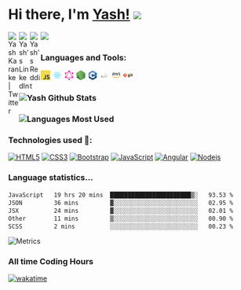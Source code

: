 # Hi there, I'm [Yash!](https://dextel2.surge.sh) <img src="https://media.giphy.com/media/hvRJCLFzcasrR4ia7z/giphy.gif" width="25px">

<a href="https://twitter.com/KarankeYash">
  <img align="left" alt="Yash Karanke | Twitter" width="22px" src="https://raw.githubusercontent.com/peterthehan/peterthehan/master/assets/twitter.svg" />
</a>
<a href="https://www.linkedin.com/in/yash-karanke-software-engineer/">
  <img align="left" alt="Yash's LinkedIn" width="22px" src="https://raw.githubusercontent.com/peterthehan/peterthehan/master/assets/linkedin.svg" />
</a>
<a href="https://open.spotify.com/user/31gtbvnky7ycrlj7s2wlsiqv52sa?si=gzODpPFyRcqrdRBNKlqmGw>
  <img align="left" alt="Yash's Spotify" width="22px" src="https://raw.githubusercontent.com/peterthehan/peterthehan/master/assets/spotify.svg" />
</a>
<a href="https://www.reddit.com/user/MonkeyMorningStar666">
  <img align="left" alt="Yash's Reddit" width="22px" src="https://raw.githubusercontent.com/peterthehan/peterthehan/master/assets/reddit.svg" />
</a>

![](https://visitor-badge.glitch.me/badge?page_id=dextel2.dextel2)

### Languages and Tools: 

<code><img height="20" src="https://raw.githubusercontent.com/github/explore/80688e429a7d4ef2fca1e82350fe8e3517d3494d/topics/javascript/javascript.png"></code>
<code><img height="20" src="https://raw.githubusercontent.com/github/explore/80688e429a7d4ef2fca1e82350fe8e3517d3494d/topics/react/react.png"></code>
<code><img height="20" src="https://raw.githubusercontent.com/github/explore/5c058a388828bb5fde0bcafd4bc867b5bb3f26f3/topics/graphql/graphql.png"></code>
<code><img height="20" src="https://raw.githubusercontent.com/github/explore/80688e429a7d4ef2fca1e82350fe8e3517d3494d/topics/nodejs/nodejs.png"></code>
<code><img height="20" src="https://raw.githubusercontent.com/github/explore/80688e429a7d4ef2fca1e82350fe8e3517d3494d/topics/cpp/cpp.png"></code>
<code><img height="20" src="https://raw.githubusercontent.com/github/explore/80688e429a7d4ef2fca1e82350fe8e3517d3494d/topics/mysql/mysql.png"></code>
<code><img height="20" src="https://raw.githubusercontent.com/github/explore/80688e429a7d4ef2fca1e82350fe8e3517d3494d/topics/aws/aws.png"></code>
<code><img height="20" src="https://raw.githubusercontent.com/github/explore/80688e429a7d4ef2fca1e82350fe8e3517d3494d/topics/git/git.png"></code>

                                                                                                                           
### ![Yash Github Stats](https://github-readme-stats.vercel.app/api?username=dextel2&theme=radical&show_icons=true&hide_border=true)

### ![Languages Most Used](https://github-readme-stats.vercel.app/api/top-langs/?username=dextel2&layout=compact&theme=radical&show_icons=true&hide_border=true)


                                                                                                                                                 
                                                                                                                                                 
### Technologies used  :construction:: 

[![HTML5](https://img.shields.io/badge/-HTML5-E34F26?style=flat&logo=html5&logoColor=white&link=https://github.com/dextel2)](https://github.com/dextel2) 
[![CSS3](https://img.shields.io/badge/-CSS3-1572B6?style=flat&logo=css3&link=https://github.com/dextel2)](https://github.com/dextel2) 
[![Bootstrap](https://img.shields.io/badge/-Bootstrap-563D7C?style=flat&logo=bootstrap&link=https://github.com/dextel2)](https://github.com/dextel2)
[![JavaScript](https://img.shields.io/badge/-JavaScript-black?style=flat&logo=javascript&link=https://github.com/dextel2)](https://github.com/dextel2) 
[![Angular](https://img.shields.io/badge/-Reactjs-black?style=flat&logo=react&link=https://github.com/dextel2)](https://github.com/dextel2)
[![Nodejs](https://img.shields.io/badge/-Nodejs-black?style=flat&logo=node.js&link=https://github.com/dextel2)](https://github.com/dextel2)
 
### Language statistics...

<!--START_SECTION:waka-->
```text
JavaScript   19 hrs 20 mins  ███████████████████████▒░   93.53 % 
JSON         36 mins         ▓░░░░░░░░░░░░░░░░░░░░░░░░   02.95 % 
JSX          24 mins         ▓░░░░░░░░░░░░░░░░░░░░░░░░   02.01 % 
Other        11 mins         ▒░░░░░░░░░░░░░░░░░░░░░░░░   00.90 % 
SCSS         2 mins          ░░░░░░░░░░░░░░░░░░░░░░░░░   00.23 % 
```
<!--END_SECTION:waka-->

![Metrics](https://metrics.lecoq.io/dextel2?template=classic&languages=1&followup=1&posts=1&isocalendar=1&pagespeed=1&pagespeed.detailed=false&pagespeed.screenshot=false&posts.limit=5&posts.source=dev.to&isocalendar.duration=full-year&config.timezone=Asia%2FCalcutta)

### All time Coding Hours                                                                                                                                                 
[![wakatime](https://wakatime.com/badge/user/efc4928d-c420-4b31-a817-99b0e6502a8b.svg)](https://wakatime.com/@efc4928d-c420-4b31-a817-99b0e6502a8b)
